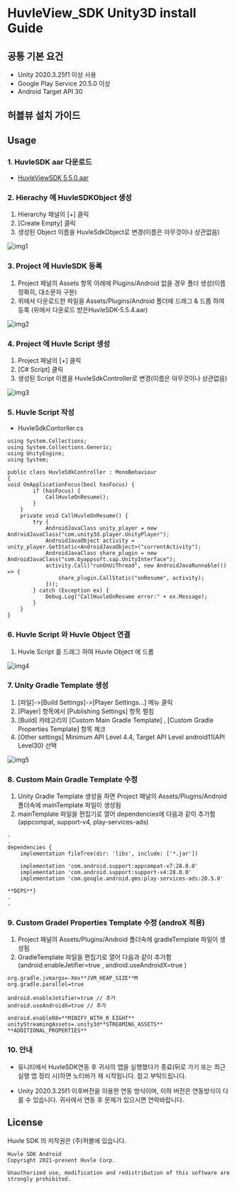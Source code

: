 # HuvleView_SDK Unity3D install Guide

## 공통 기본 요건
- Unity 2020.3.25f1 이상 사용
- Google Play Service 20.5.0 이상
- Android Target API 30

##  허블뷰 설치 가이드
## Usage
### 1. HuvleSDK aar 다운로드
- [HuvleViewSDK 5.5.0.aar](https://sdk.huvle.com/repository/internal/com/byappsoft/sap/HuvleSDK/5.5.4/HuvleSDK-5.5.4.aar)

### 2. Hierachy 에 HuvleSDKObject 생성

1. Hierarchy 패널의 [+] 클릭
2. [Create Empty] 클릭
3. 생성된 Object 이름을 HuvleSdkObject로 변경(이름은 아무것이나 상관없음) 

![img1](./img/img1.png)

### 3. Project 에 HuvleSDK 등록

1. Project 패널의 Assets 항목 아래에 Plugins/Android 없을 경우 폴더 생성(이름 정확히, 대소문자 구분)
2. 위에서 다운로드한 파일을 Assets/Plugins/Android 폴더에 드래그 & 드롭 하여 등록 (위에서 다운로드 받은HuvleSDK-5.5.4.aar)

![img2](./img/img2.png)

### 4. Project 에 Huvle Script 생성

1. Project 패널의 [+] 클릭
2. [C# Script] 클릭
3. 생성된 Script 이름을 HuvleSdkController로 변경(이름은 아무것이나 상관없음)

![img3](./img/img3.png)


### 5. Huvle Script 작성
- HuvleSdkContorller.cs
```
using System.Collections;
using System.Collections.Generic;
using UnityEngine;
using System;

public class HuvleSdkController : MonoBehaviour
{
void OnApplicationFocus(bool hasFocus) {
        if (hasFocus) {
            CallHuvleOnResume();
        }
    }
    private void CallHuvleOnResume() { 
        try {
            AndroidJavaClass unity_player = new AndroidJavaClass("com.unity3d.player.UnityPlayer"); 
            AndroidJavaObject activity = unity_player.GetStatic<AndroidJavaObject>("currentActivity"); 
            AndroidJavaClass share_plugin = new AndroidJavaClass("com.byappsoft.sap.UnityInterface"); 
            activity.Call("runOnUiThread", new AndroidJavaRunnable(() => {
                share_plugin.CallStatic("onResume", activity);
            })); 
        } catch (Exception ex) {
            Debug.Log("CallHuvleOnResume error:" + ex.Message); 
        }
    }
}
```

### 6. Huvle Script 와 Huvle Object 연결

1. Huvle Script 를 드래그 하여 Huvle Object 에 드롭

![img4](./img/img4.png)

### 7. Unity Gradle Template 생성
1. [파일]->[Build Settings]->[Player Settings…] 메뉴 클릭
2. [Player] 항목에서 [Publishing Settings] 항목 펼침
3. [Build] 카테고리의 [Custom Main Gradle Template] , [Custom Gradle Properties Template] 항목 체크 
4. [Other settings] Minimum API Level 4.4, Target API Level android11(API Level30) 선택

![img5](./img/img5.png)

### 8. Custom Main Gradle Template 수정
1. Unity Gradle Template 생성을 하면 Project 패널의 Assets/Plugins/Android 폴더속에 mainTemplate 파일이 생성됨
2. mainTemplate 파일을 편집기로 열어 dependencies에 다음과 같이 추가함(appcompat, support-v4, play-services-ads)

```
.
.
dependencies {
    implementation fileTree(dir: 'libs', include: ['*.jar'])

    implementation 'com.android.support:appcompat-v7:28.0.0'
    implementation 'com.android.support:support-v4:28.0.0'
    implementation 'com.google.android.gms:play-services-ads:20.5.0'

**DEPS**}
.
.
```

### 9. Custom Gradel Properties Template 수정 (androX 적용)
1. Project 패널의 Assets/Plugins/Android 폴더속에 gradleTemplate 파일이 생성됨
2. GradleTemplate 파일을 편집기로 열어 다음과 같이 추가함
(android.enableJetifier=true , android.useAndroidX=true  )

```
org.gradle.jvmargs=-Xmx**JVM_HEAP_SIZE**M
org.gradle.parallel=true

android.enableJetifier=true // 추가
android.useAndroidX=true // 추가

android.enableR8=**MINIFY_WITH_R_EIGHT**
unityStreamingAssets=.unity3d**STREAMING_ASSETS**
**ADDITIONAL_PROPERTIES**
```

### 10. 안내
- 유니티에서 HuvleSDK연동 후 귀사의 앱을 실행했다가 종료(뒤로 가기 또는 최근 실행 앱 정리 시)하면 노티바가 재 시작됩니다. 참고 부탁드립니다.

- Unity 2020.3.25f1 이후버전을 이용한 연동 방식이며, 이하 버전은 연동방식이 다를 수 있습니다. 귀사에서 연동 후 문제가 있으시면 연락바랍니다.

## License
Huvle SDK 의 저작권은 (주)허블에 있습니다.
```
Huvle SDK Android
Copyright 2021-present Huvle Corp.

Unauthorized use, modification and redistribution of this software are strongly prohibited.
```

